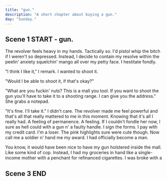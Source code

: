 ```yaml
---
title: "gun."
description: "A short chapter about buying a gun."
day: "Sunday."
---
```


## Scene 1 START - gun.

<!--
### Wallet Monologue.

You stare at your wallet. Your wallet stares back. There's flashes of money but it's terribly lack. So you give it your lust. A sign for your love. An abundance of lithe and a home in your crust. For the loyalty of heart. For your new best friend. For a shuckle of mildew. In a chive of pretend. Yet your offering is paltry. Without charm. Without pride. As it lingers for a cure. A kick in its stride. So you worship these notes. The validation of their crisp. Upon a smooth lilac surface. Your suffer for a kiss. As you embrace its harsh judgement. Striking pickle n' fear. So as to be a better person. The one you call dear. It creeds. You blare. Our ceremony in dissociation. Amongst a decoration of colour and quantifiable misassociation. Fickle n' gold. The mystique of a millionaire. At a fraction of the lie, so your reality must bear. So now in your wallet. You notice nothing but jewel. Your wallet is lordship. The priest of your cruel. Tickle me lucky. Tickle me vain. The disdain of your linger. The savage of your pain. Curiously plith. Pity in its crumb. A venture of foam upon a lilith of numb. Your heart is devoid of culture.

### Describe Tampons / Milo

The weekly shop. Danger's Harper Quinn. I walk past a packet of tampons. The beauty aisle. A menstrual sensation enthralled in the candid exasperation of a desperate lowlife. Murky is its affection. Remnant of nostalgia's golden trickle upon which dazzles a premium-grade dust, reminding you of just how clutch you truly are. I'd chew one of em' right now if they didn't remind me so much of Milo. Her erratic touch. The boiled ingenuity of a misanthropic mind, now washed against the afflictive sleaze of a mindless triviality. I suppose I wanted to hold her. Embrace her. Call her nice things. Perhaps more than she herself wanted to be held or spoken to. In an ode to my own quixotic desires, now working against me in a defective ward of malevolent circumstance. Hospitalised. Inanity. Desecrate upon the basis of our one true love, as if to lock her away inside a blighted cage of impractical pursuits. Never to be realised again in this demolition of modernity. Stupid sop.

### Pointless Chips Preamble

I think I should get chips. Should I get chips? I mean, have chips ever done me any harm? At least as far as I'm aware, chips have been a fantastic contribution towards National GDP. Well, except for fat people. And I mean, who wants to fuck a fat person? At least in buying this packet of chips, what I'm effectively doing is denying some huffer out there the opportunity to partake in the culnary equivalent of S&M. "Allow me to assist, fat whore." As I push aside some walking tub of lard who's become manic at the thought of using my precious potato as a fleshlight. Aaaaaaand, I no longer felt like eating chips anymore. Silly me.

### Notices Young Couple

I walk past a young couple. They seem happy. Healthy. Despair. Trapped in their own infalliable unreason. I respond to their success by plunging my hand into a bubbling vat of corrugated sherbet, drowning my sorrows in the creamy goodness of a pasturised opulence. Buttery grim. I trip on a shoelace. The ice cream tips n' slews down the exterior of my hand, matching the sultry temperature of my unearned scrutiny. Snapshot at the hip. I feel sick already. Svelte in the ambush of their jovial laughter. Deterred by all aspects of living. Satin. Maybe it was the feeling of co-existence itself, gluing to your flick in a capillary of munted clot. Slunk. That apparition of gurn n' chunk, skating down the crease in a rollin' cylinder of tempered tallow. Aurelia. Yet who was I? How did I fit into this scene, and who would be my other half? Perhaps I would have a shot at that young desirable stewardess standing over there by the toilet paper aisle, as we discussed which brand of towelette she prefered to succumb to the confectionery of her squirt. Consequently leading her to naughtily bite her finger in a playful sway, suggesting much more than would be reasonable in a mere supermarket jive. Perhaps I was simply destined to remained pauper in this perversion of public space, to be moistened by a senior with the clorox of a dishrag. I continued to stew in my unending jealousy, alternating between pudding and sadness. Lost in this moment amongst time. Harrowing for something cheaper.

### Describes Noodles + Misses Milo

I grasp at a cup of two-minute noodles from the international aisle, wishing instead that it was a mentally unstable girlfriend. Bulimic in her twine of shattered bulsa wood, forgiving in the pneumonia rotting her lungs. Although I suppose noodles offered a similar comfort to women, twiddle n' warmth in their long deciduous strands, as they curl around your tongue in a yellow melt of fine-grained perfection. Supple in its muddy kiss along the scent of one's throat, like a tender lover's liaison in the grand hotel of a five-star luxury suite. Then I thought of Milo. The curse of my inconsummate. The cure to my dread. Inanimate in its writhe shapelessness, as her absence beseeches my body to sink further into its interior. Alveolated for all its worth. Both petrified, yet ambivalent. To be reimagined in a waucht quaff of satanic fear, hurtling down the cavity of your neck with the hinderance of its revere. Stark in its astraphobia. Seltzer fantastisch. I assured myself that everything was okay. Perhaps Milo would appear from behind the vast refrigeration of milk to deliver me my care, with a smile thrown in for good measure. Of course, she simply never appeared. But thank god the apple pie was on special, because it now meant I had an excuse to eat the week-old cream in the fridge. Crisis averted.

### Pessimism + Used Coffee Cup

"Maintain minimal function," flashes the menacing teleprompter inside my head. HA. What a fool. Although peppy in my remark, it was evident I hadn't entirely lost my sarcasm; an American staple akin to pouring ketchup upon an impromptu bed of al dente mac n' cheese. The stomach churns. And yet, an anomaly appears from the corner of my eye. The discarded esthetic of a invalid coffee cup, presumably abandoned by a teenage mother on the prowl for some 50 cent diapers. How lovely. The sin is clear. Utterly ignoring my intuition for ordinal waste, I lunge towards the grunge. I geese. The cup is still warm. It soothes. I place my lips around the remaining smudge of lipstick left on the edge of its crumpled lid, pretending as if it were the dissolute of her scandalous mouth, pressed passionately against the wrong of my nose in a fantasy of unscrupulous romance. A bedlum of precum emerges from my pants. It soaks. I feel dirty. Alone. I want to cry. But I'm already surrounded by sadness. I scuttle.

### Depression + Haste

Ultimately, it felt as if it wouldn't have made much of a difference if I'd simply perished. Right here. Right now. In amongst the fresh produce of leeks n' limes jeering at the jazz in my soul. Encouraging my trample upon a stampede of ripened avocados eager to steal, rape n' pleasure, as I conveniently fade away into the ashes of these inexpensive shoes. Screaming in a sandy lethargy. Despondent. I needed to concentrate. Pronto. The teleprompter flashes again. "Oh, shut up," I shout into the cavity of an empty shelf. Crap. An older lady throws me an odd look before returning to her shopping trolley. Confused. I'd been caught. It was time to edge. Bounty. With a firm grip on my narcissistic plea, I curb. Swallow. My salivia beats begrudgingly against the clap of my jaw, initiating a subtle plantain for southern violence. I stomp my way through each aisle, fighting the presence of my thoughts in a chasm of pre-harvested fear. Conveniently left in the capable hands of consumerist advertising, as it guides me towards mother's ideal arbitration of nutritional affairs. The cramp is real. My fate is proceed.

### Describes Shopping Experience

Although I wasn't exactly sure why I came to the supermarket in the first place, it was neither the time nor place to be asking such gruel. All I knew was that I was king and that this was my jungle, ready to be ravaged in the disinterest of my assay. My foot takes one step into what seems like a vernacular of aluminum n' toast. Impaired upon an illusion of sheen ghostliness, parity to the loneliness of these infirmary white aisles and their gloss duclaire. As they radiate an unrelenting eleutheromania into the cornea of my eye, incinerating bacteria in amongst a cardboard city of blue n' neckwear. Drifting in amongst the discount stickers of countless ration, begging artfully for your glee n' boutique. The cautious is fair. The aisle is plenty.

I delegate my hand towards a canister of bastard coffee, placing its sublime tin into the temptation of my basket. Suffering under the ever-growing tenderness of my payload, as it weighs me down under its irresistable hunch of mud n' horse breath. Tilting my stitch; lessened by the volume of its straw. Spilling time over into the gawp of my dietary pittance. Poultry. Meat. I needed meat. Hardy beans upon a five-course stallion of spalled nails. I wanted to be a real man with a real pair, like a hunk o' skunk gone gnawin' through a steady chain of solid proteins; brash with a side o' neurasthenic glue to hold the fucker down. Squirm. We cherish. We square. I yank my basket forward in a jocular struggle of immense proportion, as the leaning shadow of a roasted chicken confronts me. Grabbing me by the throat in an impetuous deathmatch to the end. Cutting my wiring with the rhapsody of a sex offender. Daring me to breathe under an aromatic disparity of citrus n' marmalade preserve, slashing one's senses into a molten reduction of Orthodox Jew. Insinuous Gulag. Creamy pasta slag. The chef has declared himself bankrupt thus concaving my mouth into an uncommunicative liquidation of tarty flare. Wham! Bam! Fuck you, Ma'am!

Tins of reconstituted tallow invite my arteries into a underground debutante gall of grease n' vulgarity. Clog me, baby. Hold me n' fuck me into a co-op of shame. Privy me into a tomato mash of insatiable rage, homoerotic in its besotted miscare. Crunch. Crunch. Cunrhc. Forget the greens. The antioxidonts n' pick up a bunch o' yellows n' chow n' gloat it down sideways. You fuckin' mutt. The gook chokes. Another beautiful entry into the fountains of fraught being mottled by your larynx, purchased n' prepared with these tasteful hands of candour. Siphoning themselves through a network of heartaches even ol' Uncle John couldn't have known how to SCARE. Tatter tots were fair game, and although I was unsure as to how I was going to haul several dozen boxes back to my front door, I at least made the effort to upgrade my trusty hand carrier to a fully-fledged shopping cart. Mission accomplished, cunt.

### Describe Checkout Chick

I proceed to the checkout. A greasy teenager in tight jeans greets me. Her camel toe snarls back; grouched in a perinephritis of bad brie. Masticating under the pressure of an abusive father. Ulcerating in the moistened shrill of a pubescent displeasure. Taste like an acetone baby. My mouth dries like a Turkish prune. Her gunt glistens. Reflecting back upon the lacerated stripes of her purple arms. She's spaced-out like a fuckin' smurf. I certainly wouldn't have fucked her mother, that I was sure of. I didn't want my foreskin to malt. Disgust. I swallow the rescinded lump of corn in the back of my throat, allowing it to metabolise within the depths of my spine. It quenches an undying thirst. I observe. Her pudgy unkept body was like gazing into a disfigured projector. Dysfunctional in its lens. With lips the size of banana trees. Hair as mulled and as thin as a deceased whore on the cusp of payday. Clothed in the stench of dried cum, and not the cute kind you find on young children. She needed to be rinsed.

I grab an item from my shopping cart and I place it onto the conveyor belt below. A feminist's nightmare. She passes me a dry look. Contempt on a stick. Nice one, honey. Scarcely suffused in her passable outfit, she wanes at each approaching item, barely lifting her arms to greet the care of menial necessity driving her mind into the ground. Nutrition which she wanted nothing more than to smother her thick face with in residual n' call it a day. For a moment she stops and stands there, caught in a mind of cardboard. As she dreams of throat-fucking a freshly-cut cantalope straight from the hands of a rough industrialist. Nice n' dykie. Her camel toe loosens and soon, larges pieces of gunk fall out of her vagina and onto the floor below. What a glorious day to be alive in this half-wit dismay of redundant therapy. I make sure she doesn't crush the two-minute noodles with her gargantuan lesbian paws. I simply wouldn't allow it.

In noodles we trust.

## Scene 1 END

####

## Scene 2 START

### Describe Mindstate.

Bright lights n' dazzlin' permutations. I was neither here, nor there. Lost inside the slipstream of a fernlike observation. Slurpin' what appeared to be a 30 cent cup o' Calder Joe's. The inferior granulose of a flocculent bean, flung callous against the cold chill of a resplendent respirator. Grindin'. Scramblin'. Tweakin' be thy grains. I could almost feel the numb of the coffee in the back of my tongue, like a cancer waitin' to happen in the tars of Muldoon. Crickety croak. My neck picks up. A regatta. Behind me. My silhouette follows. Captured in amongst my thoughts, a forgotten memory appears. Ah, ha! I place my hand in my left pocket, searching for a joint I rolled earlier in thez noon. It was like tryin' a find a needle in a gaystack. The homophobia really ROCKS it, ya know. I mean, maybe I'd receive one of them free NASCAR-inspired blow-jobs if I continued to pursue the intolerance. Gee. You know. You can really taste the wet in this cup. Golly. Where was Muldoon? Oh. Cunt. Fuck off Calder Joe. I'm sick of your disorganised sediment. The cup hits the bin, drizzling its fuck all over the floor. Gee. Sounds like a mall problem to me, as I scutter away in permanence. Fleet from the scene.

### Describe Mental Distraction

I hate the bean, and the bean hates me. Distract me, rabbit. A child runs towards his mother, exasperating his lungs to the repetitive tune of a radio jingle. Narcissistic cunt. Full of useless joy n' serene pronouncement. I despise. Taking a bite into his Jackie Bar, the young wizard looks directly into my eyes. Coy with shyness. The tension rises. I'd snap off his frail legs if I were man enough; using em' as chopsticks to parade out the fuckin' revolution until the reds rolled home. But he seemed nice enough. Kind. Fuck it, I'm going in. Watch out, folks. This crummy Asian valet has a degree, and he's not afraid to use it. The child is promptly brisked away by his concerning mother. Well, I suppose there was always next time. The mind lingers. I stare down into the spangle of my shoes, now covered in the laceless folly of a literary binge. There's leather to describe, as well as provisions of dirt to exacerbate n' pilfer. An easy target for grades four to five. The distract is strong. Clueless. I can feel it wriggle inside my heart, beating to the unhinge of my rapidly evolving thoughts. The eyes turn red. The pester of the occult. My heart beats louder. Textile in its expeditious fear. Shriek! Then in a sudden jolt of awareness, my head finds itself abrupt towards the ceiling of the grand auditorium. Overwhelmed by the vestige of its frightening embolden; the applaud of it's Proud Capitalism™. I had seized.

### Describe Mall

Digital screens the size of modern buildings, flashing blindly before your very eyes. Embalmed in an ever-burgeoning exhibit of sex n' violence, simulcast direct into the indifference of your blind. Gaffe with the unobstructed fluid of a carcinogenic augmentation, metastatic in its pornographic artifice of myopic intoxication. Transmitting pharisaic throughout the misshapen wires of your coiled skin; impeding your obstruction without even a rally of consequence. The red herring of thy swindle-inspired operation. Coup in its gold-plated Jewish morgues, littered throughout the premise in a Bar mitzvah of misdeed n' malice. The mall truly was a man-made pleasure to be thrust at all times, as it chips away at your soul for the meagre price of admission. Even your arm is to be negociated for a fair thrice; sliced vertically for all to enjoy. Plaid in its ravish tendrils, sloppin' corduous across a smorgasboard of cash spendin' for the whole family to employ. Need a fuckin' vacation? Well, our next available DILF will try his best to allure, as he scrapes the semen from his gaping asshole in an attempt to make you look swill. Tea shops. Sex shops. Chop shops. A repository for all kinds of goods, designed to infiltrate n' round amongst a loamy scrunge of monetary shangle. In the lies we preach. "2nd floor, and to your right." It was like a case of ostentatiousness intercourse without even the exchange of names. Thank god for used condoms. Anal would suffice.

### The Teens + The Chubby One

Glancing my way through the overpriced stalls of the upper stratosphere, my eyes glimmer at a scene. I couldn't help but notice the splintered misfit of sexless teens, huddled together in a spleen of barrack mockery. Standing ironically outside the loiter of a gun shop; caught in a drain of innocence as their batteries depleted conclusively. Precipitate. Flounce. Salacious upon an orgy of cuddles, high-fructose cum n' tales of otherkin. Delorious in the word I seek; leech from the subside in their victimless merriment. I cough n' gawk at the chubby one. Pale as paper. Holding desperately onto the soft gruft of an oversized Pikachu; possibly a substitute for her botched self-esteem. Drawn from a life of charismatic negligence, as she bites her nails in the midst of a mid-week abortion. I could picture it clearly now. Her naked body, tarnished by the lens of a 90s' webcam. Featuring her misguided whore without the boast of a model. Bruised in the ledger of her decrepit vein, smothered down her arms in a consortium of varicose lasagne. The feeder was croon in her dark silk eyeliner; prudent by the mouthful as she gorged on her shame. I'm sure she would've fucked a child if she had the chance to; the heartfelt struggle of an incompetent teeny-bopper. If I were an adept pick-up artist I would have already swooped her glutton body by now, convincing her to exchange her hymen for a packet of trading cards. Illecebrous in her validation. The cunt of an overweight wildebeest.

### Notices Gun Store

Soon the girl loses my attention. Perhaps due to the wank I'd had approximately one hour earlier in the illicit bathroom stall of the contaminated suburban mall, as I tactically pressed my penis against the screen of my phone. A picture of my ex. Apathetic in the guilt which dripped from my pores in an unconcerning slop of muffled impotence. Instead, a Remington Model 870 pump-action shotgun catches my eye in the window of the artillery emporium. Certainly, recognising the model of which made me feel snappy n' smart as a consumer, even though the model was clearly printed on the window in a decorative chalk marker. Prior to which, I had no clue what I was actually looking at. My gaze evolves.

### Describe Feeling For Gun

It seemed like the kind of gun that wanted to be held. Endured. Pointed at the forehead of another living being, in gratitude of my eroded patience. Troubled by the intense leverage being held in my hands, as I delivered the sound of a buckshot into the concern of its worried eyes. A feeling only permitted during the sustained bloodshed of an international war, or even the occassional honky of a Federal shootout. Of course, truth was that I actually knew nothing about guns. I mean, what purpose could one have with a firearm? An ordinance of solipsistic delight, potentially serving as a rite of passage for the consent of my insecurity. Governance to my objective as a male. Pleading to resurrect a feeling inside me which I never even knew existed. Irreversible in its punch. A symbol of status. The ultimate dare against my largely unarmed forebear. I was intrigued. Surrounded by memories of an ol' Western in the middle of the Nevada Desert. Scout upon the rolling hills of Route 405, fit for a stranger with a glock n' a gall for danger. An attractive thematic construct for the doubt to tremble; the perfect companion to my submissive wean. I was sure of it. I wanted a gun, and I didn't know why.

## Scene 2 END

####

## Scene 3 START

### Enters Gun Shop

The chime of the shopkeeper's bell teases me; metallic in its passionless retreat. The rattle of my ear. Relentless in its prose. I falter at the clue. Although weary of my diction, I can feel that I'm being stared at through the numerical lens of the CCTV. My throat harbours a warbled paste. Perhaps it sees something that I cannot. Dior.

### Describes Dyke

The illegible harangue of a bleated dyke. Her voice stands tall behind the range of the glass display, tart with the brawl of a brattish thumb. Now stuck down her pants amongst a cheerful spock of lint kept drawn to the glick of her cellotape thighs. Husk with the corpulence cough of a smoker's perspicacity. A lung protrudes from her dipled ribcage. Her eyes ensue. She spots me in plain view, flicking her alopecia to the side. Allowing her hair to flutter spate like a leopard with the prowl of a Yuletide deer. Her preference for men was clear. Old n' rusty; strewn from the stout of a heptane snus. My mouth turns black at the thought. The dyke was a paid tit-job n' a star-bangled tattoo, sloan across the chasm of her shaved asshole, as an oldie gobs into the tuff of her douche. Riding her cunt into the thick of the trailer, to be seared like the corpse of a burnt steak. A victim of childhood. Raped by some vertical segment of troubled wildlife; cashed in a dandruff frost which both withstood n' repelled. She was an ideological anarchist for the fans, knowledgable only in the art of drugs n' marital assault. Exactly the kind of person to knew their fair share about guns.

### Dyke Assists Character

"What can I do you for?", she lends with a puerile smirk. Forearms on the cabinet of doom chock full o' grenades, weapons n' firearms. Sly in the knock of her chest, as if ready to snap at even the slightest comment of her physique. The resulting expression on my face was physiologically sterile. Clean as puke.

"I guess I'm looking to buy gun," I replied, unsure if it were okay to express such an intent.

"Well, what do you need it for?", she responds.

"Well I mean, I saw the shotgun in the window and I thought it looked pretty cool, and..." I could see her eyes hover with a languid deceit. Sure of its creation. Poised to deliver.

"I think I know what you want." The dyke takes two steps to the right, before placing her hand inside one of the glass displays. Pulling out what appear to be a revolver. A large revolver. It rattles deep into my soul.

## The Revolver

"Smith & Wesson Model 10. .38 caliber round. Let me know how it feels." She places the gun on top of the cabinet display. I place the gun in the grip of my right hand. I point it at her head.

"Oh please, do you really think I'd give an amateur a loaded gun? Now put it down before I snap your neck."
-->
The revolver feels heavy in my hands. Tactically so. I'd pistol whip the bitch if I weren't so depressed. Instead, I decide to contain my resolve within the peelin' anxiety squelchin' mango all over my petty face. I hestitate fondly.

"I think I like it," I remark. I wanted to shoot it.

"Would I be able to shoot it, if that's okay?"

"What are you fuckin' nuts? This is a mall you tool. If you want to shoot the gun you'll have to take it to a shooting range. I can give you the address." She grabs a notepad.

"It's fine. I'll take it." I didn't care. The revolver made me feel powerful and that's all that really mattered to me in this moment. Knowing that it's all I really had. A feeling of permanence. A feeling. If I couldn't fondle her now, I sure as hell could with a gun n' a faulty handle. I sign the forms. I pay with my credit card. I'm a loser. The pink highlights sure were cute though. Now call me a soldier n' hand me my award. I had officially become a man.

You know, it would have been nice to have my gun holstered inside the mall. Like some kind of cop. Instead, I had my groceries in hand like a single-income mother with a penchant for refinanced cigarettes. I was broke with a

## Scene 3 END
